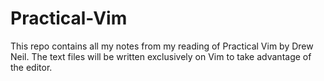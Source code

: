 # Practical-Vim
This repo contains all my notes from my reading of Practical Vim by Drew Neil.
The text files will be written exclusively on Vim to take advantage of the editor.
